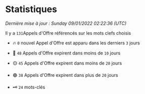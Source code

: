 # Statistiques


_Dernière mise à jour : Sunday 09/01/2022 02:22:36 (UTC)_ 

Il y a `131`Appels d'Offre référencés sur les mots clefs choisis

- 🔥 `0` nouvel Appel d'Offre est apparu dans les derniers `3` jours
- 🔴  `48` Appels d'Offre expirent dans moins de `10` jours
- 🟡  `45` Appels d'Offre expirent dans moins de `20` jours
- 🟢  `38` Appels d'Offre expirent dans plus de `20` jours

- 🗝 `24` mots-clés